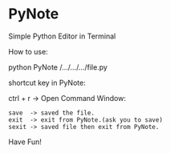 # PyNote
Simple Python Editor in Terminal

How to use:

python PyNote /.../.../.../file.py

shortcut key in PyNote:

ctrl + r -> Open Command Window:
    
    save  -> saved the file.
    exit  -> exit from PyNote.(ask you to save)
    sexit -> saved file then exit from PyNote.
    
    
Have Fun!
